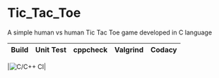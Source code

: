 # Tic_Tac_Toe
A simple human vs human Tic Tac Toe game developed in C language

|Build|Unit Test|cppcheck|Valgrind|Codacy|
|:--:|:--:|:--:|:--:|:--:|



|![C/C++ CI](https://github.com/stepin105083/Tic_Tac_Toe/workflows/C/C++%20CI/badge.svg)|
